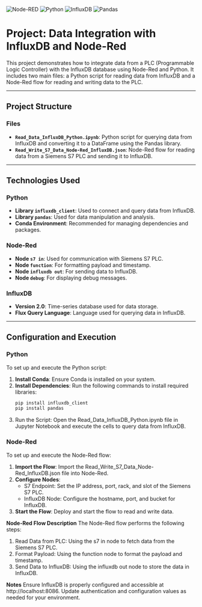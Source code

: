 ![Node-RED](https://img.shields.io/badge/Node--RED-%238F0000.svg?style=for-the-badge&logo=node-red&logoColor=white) 
![Python](https://img.shields.io/badge/python-3670A0?style=for-the-badge&logo=python&logoColor=ffdd54) 
![InfluxDB](https://img.shields.io/badge/InfluxDB-22ADF6?style=for-the-badge&logo=InfluxDB&logoColor=white) ![Pandas](https://img.shields.io/badge/pandas-%23150458.svg?style=for-the-badge&logo=pandas&logoColor=white)

# Project: Data Integration with InfluxDB and Node-Red

This project demonstrates how to integrate data from a PLC (Programmable Logic Controller) with the InfluxDB database using Node-Red and Python. It includes two main files: a Python script for reading data from InfluxDB and a Node-Red flow for reading and writing data to the PLC.

---

## Project Structure

### Files
- **`Read_Data_InfluxDB_Python.ipynb`**: Python script for querying data from InfluxDB and converting it to a DataFrame using the Pandas library.
- **`Read_Write_S7_Data_Node-Red_InfluxDB.json`**: Node-Red flow for reading data from a Siemens S7 PLC and sending it to InfluxDB.

---

## Technologies Used

### Python
- **Library `influxdb_client`**: Used to connect and query data from InfluxDB.
- **Library `pandas`**: Used for data manipulation and analysis.
- **Conda Environment**: Recommended for managing dependencies and packages.

### Node-Red
- **Node `s7 in`**: Used for communication with Siemens S7 PLC.
- **Node `function`**: For formatting payload and timestamp.
- **Node `influxdb out`**: For sending data to InfluxDB.
- **Node `debug`**: For displaying debug messages.

### InfluxDB
- **Version 2.0**: Time-series database used for data storage.
- **Flux Query Language**: Language used for querying data in InfluxDB.

---

## Configuration and Execution

### Python
To set up and execute the Python script:
1. **Install Conda**: Ensure Conda is installed on your system.
2. **Install Dependencies**: Run the following commands to install required libraries:
   ```bash
   pip install influxdb_client
   pip install pandas

3. Run the Script: Open the Read_Data_InfluxDB_Python.ipynb file in Jupyter Notebook and execute the cells to query data from InfluxDB.


### Node-Red
To set up and execute the Node-Red flow:

1. **Import the Flow**: Import the Read_Write_S7_Data_Node-Red_InfluxDB.json file into Node-Red.
2. **Configure Nodes**:
    - S7 Endpoint: Set the IP address, port, rack, and slot of the Siemens S7 PLC.
    - InfluxDB Node: Configure the hostname, port, and bucket for InfluxDB.
3. **Start the Flow**: Deploy and start the flow to read and write data.

**Node-Red Flow Description**
The Node-Red flow performs the following steps:

1. Read Data from PLC: Using the s7 in node to fetch data from the Siemens S7 PLC.
2. Format Payload: Using the function node to format the payload and timestamp.
3. Send Data to InfluxDB: Using the influxdb out node to store the data in InfluxDB.

**Notes**
Ensure InfluxDB is properly configured and accessible at http://localhost:8086.
Update authentication and configuration values as needed for your environment.